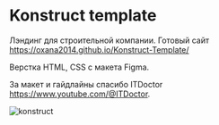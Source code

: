 # Konstruct template

Лэндинг для строительной компании.
Готовый сайт https://oxana2014.github.io/Konstruct-Template/

Верстка HTML, CSS с макета Figma.

За макет и гайдлайны спасибо ITDoctor https://www.youtube.com/@ITDoctor.

![konstruct](https://github.com/Oxana2014/landing1/assets/8871877/61feadad-1890-4125-ac4e-8d9fbb99f7e8)
